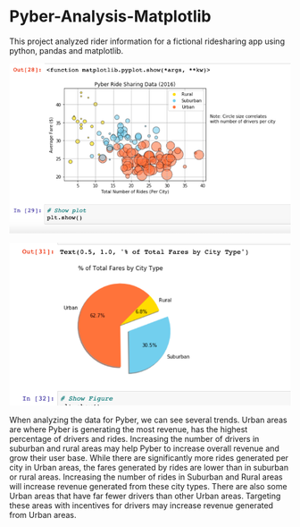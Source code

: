 # Pyber-Analysis-Matplotlib

This project analyzed rider information for a fictional ridesharing app using python, pandas and matplotlib.  

![Pyber-Bubble-Chart](Pyber/Pyber-BubbleChart-Preview.png)

![Pyber-Pie-Chart](Pyber/Pyber-PieChart-Preview.png)

When analyzing the data for Pyber, we can see several trends. Urban areas are where Pyber is generating the most revenue, has the highest percentage of drivers and rides.  Increasing the number of drivers in suburban and rural areas may help Pyber to increase overall revenue and grow their user base. While there are significantly more rides generated per city in Urban areas, the fares generated by rides are lower than in suburban or rural areas.  Increasing the number of rides in Suburban and Rural areas will increase revenue generated from these city types.  There are also some Urban areas that have far fewer drivers than other Urban areas.  Targeting these areas with incentives for drivers may increase revenue generated from Urban areas.
